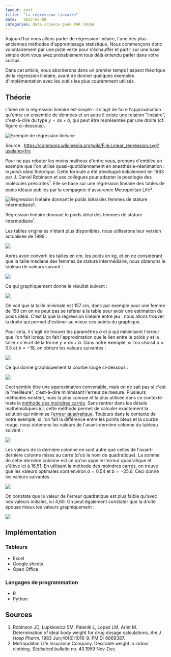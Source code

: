 ```yaml
---
layout: post
title:  "La régression linéaire"
date:   2022-03-09
categories: data science geek PAR CHUGA
---
```


Aujourd'hui nous allons parler de régression linéaire, l'une des plus anciennes méthodes d'apprentissage statistique. Nous commençons donc volontairement par une piste verte pour s'échauffer et partir sur une base simple dont vous avez probablement tous déjà entendu parler dans votre cursus.

Dans cet article, nous aborderons dans un premier temps l'aspect théorique de la régression linéaire, avant de donner quelques exemples d'implémentation avec les outils les plus couramment utilisés.

## Théorie

L'idée de la régression linéaire est simple : il s'agit de faire l'approximation qu'entre un ensemble de données et un autre il existe une relation "linéaire", c'est-à-dire du type $y=ax+b$, qui peut être représentée par une droite (cf. figure ci-dessous).

![Exemple de régression linéaire](/assets/images/linear_regression_wikipedia.png)

Source : https://commons.wikimedia.org/wiki/File:Linear_regression.svg?uselang=frv

Pour ne pas rebuter les moins matheux d'entre vous, prenons d'emblée un exemple que l'on utilise quasi-quotidiennement en anesthésie-réanimation : le *poids idéal théorique*. Cette formule a été développé initialement en 1983 par J. Daniel Robinson et ses collègues pour adapter la posologie des molécules prescrites<sup>1</sup>. Elle se base sur une régression linéaire des tables de poids idéaux publiés par la compagnie d'assurance Metropolitan Life<sup>2</sup>.

![Régression linéaire donnant le poids idéal des femmes de stature intermédiaire<sup>1</sup>.](/assets/images/weight_height_medium_women_original_article_1983.png)

Régression linéaire donnant le poids idéal des femmes de stature intermédiaire<sup>1</sup>.

Les tables originales n'étant plus disponibles, nous utiliserons leur version actualisée de 1999 :

![](/assets/images/MetLife_1999_weight_height_women_table.png)

Après avoir converti les tailles en cm, les poids en kg, et en ne considérant que la taille médiane des femmes de stature intermédiaire, nous obtenons le tableau de valeurs suivant :

![](/assets/images/MetLife_1999_weight_height_medium_women_table_converted.png)

Ce qui graphiquement donne le résultat suivant :

![](/assets/images/weight_height_medium_women_MetLife_1999_graph.png)

On voit que la taille minimale est 157 cm, donc par exemple pour une femme de 150 cm on ne peut pas se référer à la table pour avoir une estimation du poids idéal. C'est là que la régression linéaire entre jeu : nous allons trouver la droite qui permet d'estimer au mieux ces points du graphique.

Pour cela, il s'agit de trouver les paramètres $a$ et $b$ qui minimisent l'erreur que l'on fait lorsqu'on fait l'approximation que le lien entre le poids $y$ et la taille $x$ s'écrit de la forme $y=ax+b$. Dans notre exemple, si l'on choisit $a = 0.5$ et $b = -18$, on obtient les valeurs suivantes :

![](/assets/images/example_linear_approximation_MetLife_table.png)

Ce qui donne graphiquement la courbe rouge ci-dessous :

![](/assets/images/example_linear_approximation_MetLife_graph.png)

Ceci semble être une approximation convenable, mais on ne sait pas si c'est la "meilleure", c'est-à-dire minimisant l'erreur de mesure. Plusieurs méthodes existent, mais la plus connue et la plus utilisée dans ce contexte reste la [méthode des moindres carrés](https://fr.wikipedia.org/wiki/M%C3%A9thode_des_moindres_carr%C3%A9s). Sans rentrer dans les détails mathématiques ici, cette méthode permet de calculer exactement la solution qui minimise l'[erreur quadratique](https://fr.wikipedia.org/wiki/Erreur_quadratique_moyenne). Toujours dans le contexte de notre exemple, si l'on fait la différence entre les points bleus et la courbe rouge, nous obtenons les valeurs de l'avant-dernière colonne du tableau suivant :

![](/assets/images/example_linear_approximation_MetLife_mean_square_error_table.png)

Les valeurs de la dernière colonne ne sont autre que celles de l'avant-dernière colonne mises au carré (d'où le nom de quadratique). La somme de cette dernière colonne est ce qu'on appelle l'erreur quadratique et s'élève ici à 16,51. En utilisant la méthode des moindres carrés, on trouve que les valeurs optimales sont environ $a = 0.54$ et $b = -25.6$. Ceci donne les valeurs suivantes :

![](/assets/images/linear_regression_MetLife_table.png)

On constate que la valeur de l'erreur quadratique est plus faible qu'avec nos valeurs initiales, ici 4,60. On peut également constater que la droite épouse mieux les valeurs graphiquement :

![](/assets/images/linear_regression_MetLife_graph.png)


## Implémentation

### Tableurs

- Excel
- Google sheets
- Open Office

### Langages de programmation

- R
- Python

## Sources

1.  Robinson JD, Lupkiewicz SM, Palenik L, Lopez LM, Ariet M. Determination of ideal body weight for drug dosage calculations. *Am J Hosp Pharm.* 1983 Jun;40(6):1016-9. PMID: 6869387.
2.  Metropolitan Life Insurance Company. Desirable weight in indoor clothing. *Statistical bulletin* no. 40.1959 Nov-Dec.